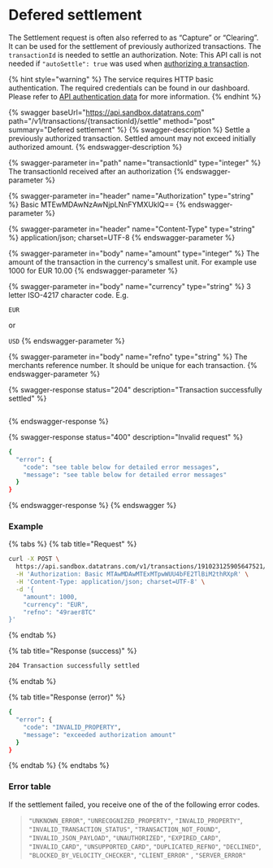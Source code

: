 # Defered settlement

The Settlement request is often also referred to as “Capture” or “Clearing”. It can be used for the settlement of previously authorized transactions. The `transactionId` is needed to settle an authorization. Note: This API call is not needed if `"autoSettle": true` was used when [authorizing a transaction](./).

{% hint style="warning" %}
The service requires HTTP basic authentication. The required credentials can be found in our dashboard. Please refer to [API authentication data](../../guides/pci-proxy-dashboard/api-authentication-data.md#basic-authentication) for more information. 
{% endhint %}

{% swagger baseUrl="https://api.sandbox.datatrans.com" path="/v1/transactions/{transactionId}/settle" method="post" summary="Defered settlement" %}
{% swagger-description %}
Settle a previously authorized transaction. Settled amount may not exceed initially authorized amount. 
{% endswagger-description %}

{% swagger-parameter in="path" name="transactionId" type="integer" %}
The transactionId received after an authorization
{% endswagger-parameter %}

{% swagger-parameter in="header" name="Authorization" type="string" %}
Basic MTEwMDAwNzAwNjpLNnFYMXUklQ==
{% endswagger-parameter %}

{% swagger-parameter in="header" name="Content-Type" type="string" %}
application/json; charset=UTF-8
{% endswagger-parameter %}

{% swagger-parameter in="body" name="amount" type="integer" %}
The amount of the transaction in the currency's smallest unit. For example use 1000 for EUR 10.00
{% endswagger-parameter %}

{% swagger-parameter in="body" name="currency" type="string" %}
3 letter ISO-4217 character code. E.g. 

`EUR `

or 

`USD`
{% endswagger-parameter %}

{% swagger-parameter in="body" name="refno" type="string" %}
The merchants reference number. It should be unique for each transaction. 
{% endswagger-parameter %}

{% swagger-response status="204" description="Transaction successfully settled" %}
```
```
{% endswagger-response %}

{% swagger-response status="400" description="Invalid request" %}
```bash
{
  "error": {
    "code": "see table below for detailed error messages",
    "message": "see table below for detailed error messages"
  }
}
```
{% endswagger-response %}
{% endswagger %}

### Example

{% tabs %}
{% tab title="Request" %}
```bash
curl -X POST \
  https://api.sandbox.datatrans.com/v1/transactions/191023125905647521/settle \
  -H 'Authorization: Basic MTAwMDAwMTExMTpwWUU4bFE2TlBiM2thRXpR' \
  -H 'Content-Type: application/json; charset=UTF-8' \
  -d '{
    "amount": 1000,
    "currency": "EUR",
    "refno": "49raer8TC"
}'
```
{% endtab %}

{% tab title="Response (success)" %}
```bash
204 Transaction successfully settled
```
{% endtab %}

{% tab title="Response (error)" %}
```bash
{
  "error": {
    "code": "INVALID_PROPERTY",
    "message": "exceeded authorization amount"
  }
}
```
{% endtab %}
{% endtabs %}

### Error table

If the settlement failed, you receive one of the of the following error codes. 

> `"UNKNOWN_ERROR"`, `"UNRECOGNIZED_PROPERTY"`, `"INVALID_PROPERTY"`, `"INVALID_TRANSACTION_STATUS"`, `"TRANSACTION_NOT_FOUND"`, `"INVALID_JSON_PAYLOAD"`, `"UNAUTHORIZED"`, `"EXPIRED_CARD"`, `"INVALID_CARD"`, `"UNSUPPORTED_CARD"`, `"DUPLICATED_REFNO"`, `"DECLINED"`, `"BLOCKED_BY_VELOCITY_CHECKER"`, `"CLIENT_ERROR"` , `"SERVER_ERROR"`
